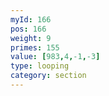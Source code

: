 ```yaml
---
myId: 166
pos: 166
weight: 9
primes: 155
value: [983,4,-1,-3]
type: looping
category: section
---
```

